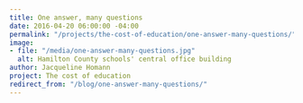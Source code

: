 ```yaml
---
title: One answer, many questions
date: 2016-04-20 06:00:00 -04:00
permalink: "/projects/the-cost-of-education/one-answer-many-questions/"
image:
- file: "/media/one-answer-many-questions.jpg"
  alt: Hamilton County schools' central office building
author: Jacqueline Homann
project: The cost of education
redirect_from: "/blog/one-answer-many-questions/"
---
```


